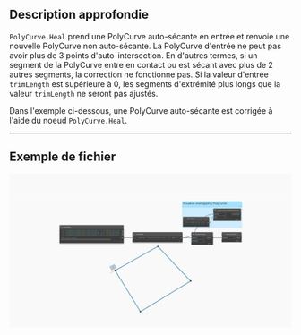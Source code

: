 ## Description approfondie
`PolyCurve.Heal` prend une PolyCurve auto-sécante en entrée et renvoie une nouvelle PolyCurve non auto-sécante. La PolyCurve d'entrée ne peut pas avoir plus de 3 points d'auto-intersection. En d'autres termes, si un segment de la PolyCurve entre en contact ou est sécant avec plus de 2 autres segments, la correction ne fonctionne pas. Si la valeur d'entrée `trimLength` est supérieure à 0, les segments d'extrémité plus longs que la valeur `trimLength` ne seront pas ajustés.

Dans l'exemple ci-dessous, une PolyCurve auto-sécante est corrigée à l'aide du noeud `PolyCurve.Heal`.
___
## Exemple de fichier

![PolyCurve.Heal](./Autodesk.DesignScript.Geometry.PolyCurve.Heal_img.jpg)

